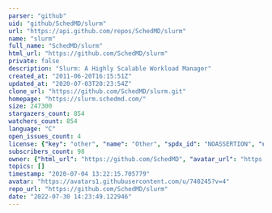 ```yaml
---
parser: "github"
uid: "github/SchedMD/slurm"
url: "https://api.github.com/repos/SchedMD/slurm"
name: "slurm"
full_name: "SchedMD/slurm"
html_url: "https://github.com/SchedMD/slurm"
private: false
description: "Slurm: A Highly Scalable Workload Manager"
created_at: "2011-06-20T16:15:51Z"
updated_at: "2020-07-03T20:23:54Z"
clone_url: "https://github.com/SchedMD/slurm.git"
homepage: "https://slurm.schedmd.com/"
size: 247300
stargazers_count: 854
watchers_count: 854
language: "C"
open_issues_count: 4
license: {"key": "other", "name": "Other", "spdx_id": "NOASSERTION", "url": null, "node_id": "MDc6TGljZW5zZTA="}
subscribers_count: 98
owner: {"html_url": "https://github.com/SchedMD", "avatar_url": "https://avatars1.githubusercontent.com/u/740245?v=4", "login": "SchedMD", "type": "Organization"}
topics: []
timestamp: "2020-07-04 13:22:15.705779"
avatar: "https://avatars1.githubusercontent.com/u/740245?v=4"
repo_url: "https://github.com/SchedMD/slurm"
date: "2022-07-30 14:23:49.122946"
---
```

